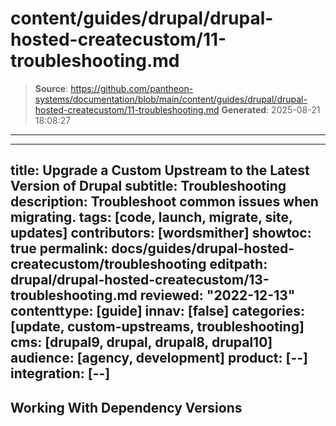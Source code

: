 # content/guides/drupal/drupal-hosted-createcustom/11-troubleshooting.md

> **Source**: https://github.com/pantheon-systems/documentation/blob/main/content/guides/drupal/drupal-hosted-createcustom/11-troubleshooting.md
> **Generated**: 2025-08-21 18:08:27

---

---
title: Upgrade a Custom Upstream to the Latest Version of Drupal
subtitle: Troubleshooting
description: Troubleshoot common issues when migrating.
tags: [code, launch, migrate, site, updates]
contributors: [wordsmither]
showtoc: true
permalink: docs/guides/drupal-hosted-createcustom/troubleshooting
editpath: drupal/drupal-hosted-createcustom/13-troubleshooting.md
reviewed: "2022-12-13"
contenttype: [guide]
innav: [false]
categories: [update, custom-upstreams, troubleshooting]
cms: [drupal9, drupal, drupal8, drupal10]
audience: [agency, development]
product: [--]
integration: [--]
---

## Working With Dependency Versions

<Partial file="composer-updating.md" />

<Partial file="drupal/troubleshooting-general.md" />